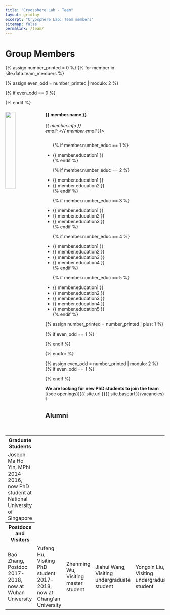 ```yaml
---
title: "Cryosphere Lab - Team"
layout: gridlay
excerpt: "Cryosphere Lab: Team members"
sitemap: false
permalink: /team/
---
```


# Group Members

{% assign number_printed = 0 %}
{% for member in site.data.team_members %}

{% assign even_odd = number_printed | modulo: 2 %}

{% if even_odd == 0 %}
<div class="row">
{% endif %}

<div class="col-sm-6 clearfix">
  <img src="{{ site.url }}{{ site.baseurl }}/images/teampic/{{ member.photo }}" class="img-responsive" width="25%" style="float: left" />
  <h4>{{ member.name }}</h4>
  <i>{{ member.info }}<br>email: <{{ member.email }}></i>
  <ul style="overflow: hidden">
  
  {% if member.number_educ == 1 %}
  <li> {{ member.education1 }} </li>
  {% endif %}
  
  {% if member.number_educ == 2 %}
  <li> {{ member.education1 }} </li>
  <li> {{ member.education2 }} </li>
  {% endif %}
  
  {% if member.number_educ == 3 %}
  <li> {{ member.education1 }} </li>
  <li> {{ member.education2 }} </li>
  <li> {{ member.education3 }} </li>
  {% endif %}
  
  {% if member.number_educ == 4 %}
  <li> {{ member.education1 }} </li>
  <li> {{ member.education2 }} </li>
  <li> {{ member.education3 }} </li>
  <li> {{ member.education4 }} </li>
  {% endif %}
 
  {% if member.number_educ == 5 %}
  <li> {{ member.education1 }} </li>
  <li> {{ member.education2 }} </li>
  <li> {{ member.education3 }} </li>
  <li> {{ member.education4 }} </li>
  <li> {{ member.education5 }} </li>
  {% endif %}
  
  </ul>
</div>

{% assign number_printed = number_printed | plus: 1 %}

{% if even_odd == 1 %}
</div>
{% endif %}

{% endfor %}

{% assign even_odd = number_printed | modulo: 2 %}
{% if even_odd == 1 %}
</div>
{% endif %}


 **We are  looking for new PhD students to join the team** [(see openings)]({{ site.url }}{{ site.baseurl }}/vacancies) **!**


## Alumni
<table align="center" style="width:100%">
<tr> <th>Graduate Students</th> </tr>
    <td>Joseph Ma Ho Yin, MPhi 2014-2016, now PhD student at National University of Singapore </td>
    <td> </td>

<tr>    <th>Postdocs and Visitors</th> </tr>
  <tr>
    <td>Bao Zhang, Postdoc 2017-2018, now at Wuhan University</td>
    <td>Yufeng Hu, Visiting PhD student 2017-2018, now at Chang'an University</td>
    <td>Zhenming Wu, Visiting master student</td> 
    <td>Jiahui Wang, Visiting undergraduate student</td> 
    <td>Yongxin Liu, Visiting undergraduate student</td> 
    <td>Xiaowen Wang, Visiting PhD student 2016-2017, now at University of Tokyo</td>
    <td>Wanwan Shao, Visiting PhD student 2016-2017, now at Lanzhou University</td> 
    <td>Weiyu Zheng, Visiting undergraduate student</td> 
  </tr>

</table>
